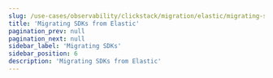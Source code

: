 ```yaml
---
slug: /use-cases/observability/clickstack/migration/elastic/migrating-sdks
title: 'Migrating SDKs from Elastic'
pagination_prev: null
pagination_next: null
sidebar_label: 'Migrating SDKs'
sidebar_position: 6
description: 'Migrating SDKs from Elastic'
---
```


